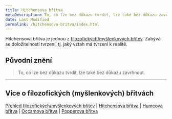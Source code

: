 ```yaml
---
title: Hitchensova břitva
metaDescription: To, co lze bez důkazu tvrdit, lze také bez důkazu zavrhnout.
date: Last Modified 
permalink: /hitchensova-britva/index.html
---
```


Hitchensova břitva je jednou z [filozofických/myšlenkových břitev](/filozoficke-myslenkove-britvy/). Zabývá se doložitelností tvrzení, tj. jaký vztah má tvrzení k realitě.

## Původní znění
> To, co lze bez důkazu tvrdit, lze také bez důkazu zavrhnout.

---

## Více o filozofických (myšlenkových) břitvách
[Přehled filozofických/myšlenkových břitev](/filozoficke-myslenkove-britvy/) | [Hitchensova břitva](/hitchensova-britva/) | [Humeova břitva](/humeova-britva/) | [Occamova břitva](/occamova-britva/) | [Popperova břitva](/popperova-britva/)